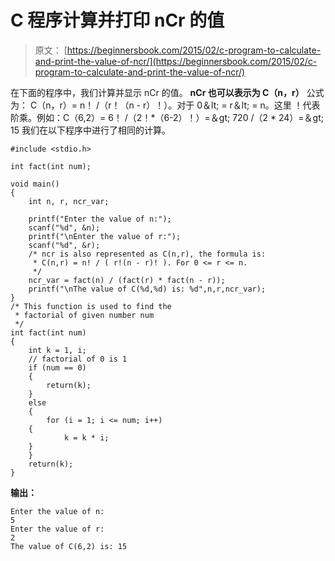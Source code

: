 # C 程序计算并打印 nCr 的值

> 原文： [https://beginnersbook.com/2015/02/c-program-to-calculate-and-print-the-value-of-ncr/](https://beginnersbook.com/2015/02/c-program-to-calculate-and-print-the-value-of-ncr/)

在下面的程序中，我们计算并显示 nCr 的值。 **nCr 也可以表示为 C（n，r）**
公式为：
C（n，r）= n！ /（r！（n - r）！）。对于 0＆lt; = r＆lt; = n。这里 ！代表阶乘。例如：C（6,2）= 6！ /（2！*（6-2）！）=＆gt; 720 /（2 * 24）=＆gt; 15
我们在以下程序中进行了相同的计算。

```
#include <stdio.h>

int fact(int num);

void main()
{
    int n, r, ncr_var;

    printf("Enter the value of n:");
    scanf("%d", &n);
    printf("\nEnter the value of r:");
    scanf("%d", &r);
    /* ncr is also represented as C(n,r), the formula is:
     * C(n,r) = n! / ( r!(n - r)! ). For 0 <= r <= n.
     */
    ncr_var = fact(n) / (fact(r) * fact(n - r));
    printf("\nThe value of C(%d,%d) is: %d",n,r,ncr_var);
}
/* This function is used to find the 
 * factorial of given number num
 */
int fact(int num)
{
    int k = 1, i;
    // factorial of 0 is 1
    if (num == 0)
    {
        return(k);
    }
    else
    {
        for (i = 1; i <= num; i++)
    {
            k = k * i;
	}
    }
    return(k);
}
```

**输出：**

```
Enter the value of n:
5 
Enter the value of r:
2
The value of C(6,2) is: 15
```
